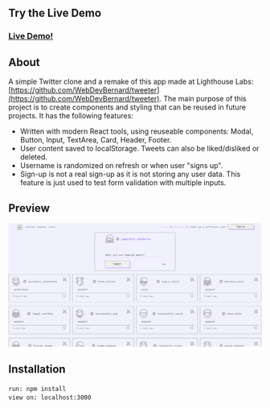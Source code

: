 ## Try the Live Demo

### [Live Demo!](https://twitterreact.vercel.app/)

## About

A simple Twitter clone and a remake of this app made at Lighthouse Labs: [https://github.com/WebDevBernard/tweeter](https://github.com/WebDevBernard/tweeter). The main purpose of this project is to create components and styling that can be reused in future projects. It has the following features:

- Written with modern React tools, using reuseable components: Modal, Button, Input, TextArea, Card, Header, Footer.
- User content saved to localStorage. Tweets can also be liked/disliked or deleted.
- Username is randomized on refresh or when user "signs up".
- Sign-up is not a real sign-up as it is not storing any user data.  This feature is just used to test form validation with multiple inputs.

## Preview

!["twitter tweeter react"](https://raw.githubusercontent.com/WebDevBernard/Portfolio/main/docs/twitter.png)

## Installation

`run: npm install`<br/>
`view on: localhost:3000`
